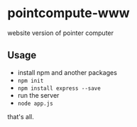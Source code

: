# pointcompute-www
website version of pointer computer

## Usage
- install npm and another packages
- `npm init`
- `npm install express --save`
- run the server
- `node app.js`

that's all.
